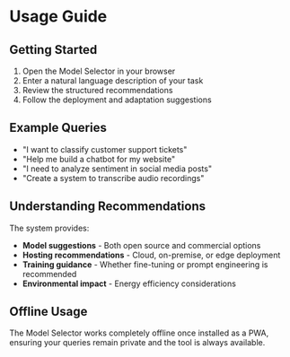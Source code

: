 # Usage Guide

## Getting Started

1. Open the Model Selector in your browser
2. Enter a natural language description of your task
3. Review the structured recommendations
4. Follow the deployment and adaptation suggestions

## Example Queries

- "I want to classify customer support tickets"
- "Help me build a chatbot for my website"
- "I need to analyze sentiment in social media posts"
- "Create a system to transcribe audio recordings"

## Understanding Recommendations

The system provides:
- **Model suggestions** - Both open source and commercial options
- **Hosting recommendations** - Cloud, on-premise, or edge deployment
- **Training guidance** - Whether fine-tuning or prompt engineering is recommended
- **Environmental impact** - Energy efficiency considerations

## Offline Usage

The Model Selector works completely offline once installed as a PWA, ensuring your queries remain private and the tool is always available.